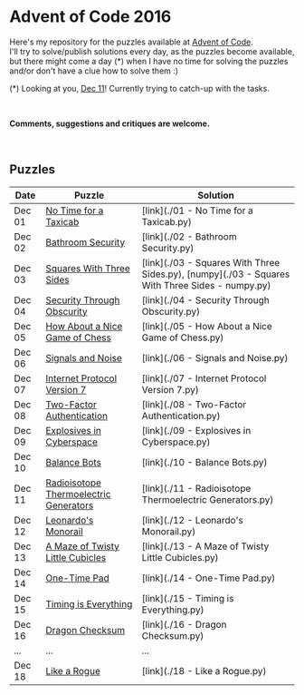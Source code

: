 # Advent of Code 2016

Here's my repository for the puzzles available at [Advent of Code](http://adventofcode.com/).  
I'll try to solve/publish solutions every day, as the puzzles become available, but there might come a day (*) when I have no time for solving the puzzles and/or don't have a clue how to solve them :)

(*) Looking at you, [Dec 11](http://adventofcode.com/2016/day/11)! Currently trying to catch-up with the tasks.

&nbsp;

**Comments, suggestions and critiques are welcome.**

&nbsp;

## Puzzles

Date | Puzzle | Solution
--- | --- | ---
Dec 01 | [No Time for a Taxicab](http://adventofcode.com/2016/day/1) | [link](./01 - No Time for a Taxicab.py)
Dec 02 | [Bathroom Security](http://adventofcode.com/2016/day/2) | [link](./02 - Bathroom Security.py)
Dec 03 | [Squares With Three Sides](http://adventofcode.com/2016/day/3) | [link](./03 - Squares With Three Sides.py), [numpy](./03 - Squares With Three Sides - numpy.py)
Dec 04 | [Security Through Obscurity](http://adventofcode.com/2016/day/4) | [link](./04 - Security Through Obscurity.py)
Dec 05 | [How About a Nice Game of Chess](http://adventofcode.com/2016/day/5) | [link](./05 - How About a Nice Game of Chess.py)
Dec 06 | [Signals and Noise](http://adventofcode.com/2016/day/6) | [link](./06 - Signals and Noise.py)
Dec 07 | [Internet Protocol Version 7](http://adventofcode.com/2016/day/7) | [link](./07 - Internet Protocol Version 7.py)
Dec 08 | [Two-Factor Authentication](http://adventofcode.com/2016/day/8) | [link](./08 - Two-Factor Authentication.py)
Dec 09 | [Explosives in Cyberspace](http://adventofcode.com/2016/day/9) | [link](./09 - Explosives in Cyberspace.py)
Dec 10 | [Balance Bots](http://adventofcode.com/2016/day/10) | [link](./10 - Balance Bots.py)
Dec 11 | [Radioisotope Thermoelectric Generators](http://adventofcode.com/2016/day/11) | [link](./11 - Radioisotope Thermoelectric Generators.py)
Dec 12 | [Leonardo's Monorail](http://adventofcode.com/2016/day/12) | [link](./12 - Leonardo's Monorail.py)
Dec 13 | [A Maze of Twisty Little Cubicles](http://adventofcode.com/2016/day/13) | [link](./13 - A Maze of Twisty Little Cubicles.py)
Dec 14 | [One-Time Pad](http://adventofcode.com/2016/day/14) | [link](./14 - One-Time Pad.py)
Dec 15 | [Timing is Everything](http://adventofcode.com/2016/day/15) | [link](./15 - Timing is Everything.py)
Dec 16 | [Dragon Checksum](http://adventofcode.com/2016/day/16) | [link](./16 - Dragon Checksum.py)
... | ... | ...
Dec 18 | [Like a Rogue](http://adventofcode.com/2016/day/18) | [link](./18 - Like a Rogue.py)
